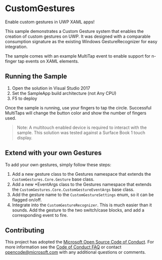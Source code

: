 # CustomGestures

Enable custom gestures in UWP XAML apps!

This sample demonstrates a Custom Gesture system that enables the creation of custom gestures on UWP. It was designed with a comparable consumption signature as the existing Windows GestureRecognizer for easy integration.

The sample comes with an example MultiTap event to enable support for n-finger tap events on XAML elements.

## Running the Sample

1. Open the solution in Visual Studio 2017
2. Set the SampleApp build architecture (not Any CPU)
3. F5 to deploy

Once the sample is running, use your fingers to tap the circle. Successful MultiTaps will change the button color and show the number of fingers used.

> Note: A multitouch enabled device is required to interact with the sample. This solution was tested against a Surface Book 1 touch display.

## Extend with your own Gestures

To add your own gestures, simply follow these steps:

1. Add a new gesture class to the Gestures namespace that extends the `CustomGestures.Core.Gesture` base class.
2. Add a new *EventArgs class to the Gestures namespace that extends the `CustomGestures.Core.CustomGestureEventArgs` base class.
3. Add the gesture name to the `CustomGestureSettings` enum, so it can be flagged on/off.
4. Integrate into the `CustomGestureRecognizer`. This is much easier than it sounds. Add the gesture to the two switch/case blocks, and add a corresponding event to fire.

## Contributing

This project has adopted the [Microsoft Open Source Code of Conduct](https://opensource.microsoft.com/codeofconduct/).
For more information see the [Code of Conduct FAQ](https://opensource.microsoft.com/codeofconduct/faq/)
or contact [opencode@microsoft.com](mailto:opencode@microsoft.com) with any additional questions or comments.